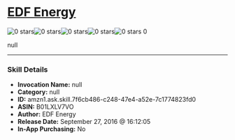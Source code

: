 # [EDF Energy](http://alexa.amazon.com/#skills/amzn1.ask.skill.7f6cb486-c248-47e4-a52e-7c1774823fd0)
![0 stars](../../images/ic_star_border_black_18dp_1x.png)![0 stars](../../images/ic_star_border_black_18dp_1x.png)![0 stars](../../images/ic_star_border_black_18dp_1x.png)![0 stars](../../images/ic_star_border_black_18dp_1x.png)![0 stars](../../images/ic_star_border_black_18dp_1x.png) 0

null

***

### Skill Details

* **Invocation Name:** null
* **Category:** null
* **ID:** amzn1.ask.skill.7f6cb486-c248-47e4-a52e-7c1774823fd0
* **ASIN:** B01LXLV7VO
* **Author:** EDF Energy
* **Release Date:** September 27, 2016 @ 16:12:05
* **In-App Purchasing:** No
